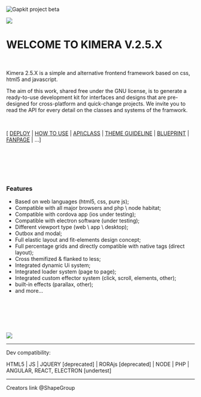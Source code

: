 ![Gapkit project beta](https://github.com/ShapeGroup/kimera-frontend-framework/projects)


![](https://i.imgur.com/IwSA4lm.jpg)

# WELCOME TO KIMERA V.2.5.X

&nbsp;

Kimera 2.5.X is a simple and alternative frontend framework based on css, html5 and javascript.

The aim of this work, shared free under the GNU license, is to generate a ready-to-use development kit for interfaces and designs that are pre-designed for cross-platform and quick-change projects.
We invite you to read the API for every detail on the classes and systems of the framwork.

&nbsp;

[ [DEPLOY]() | [HOW TO USE](https://github.com/ShapeGroup/kimera-frontend-framework/wiki/INSTALL-%5C-BASIC-VIEWS) | [API\CLASS](https://github.com/ShapeGroup/kimera-frontend-framework/wiki/WIKI-ZONE) | [THEME GUIDELINE]() | [BLUEPRINT]() | [FANPAGE](https://www.facebook.com/KimeraFramework/) | ...]


&nbsp;
---
&nbsp;

### Features

- Based on web languages (html5, css, pure js);
- Compatible with all major browsers and php \ node habitat;
- Compatible with cordova app (ios under testing);
- Compatible with electron software (under testing);
- Different viewport type (web \ app \ desktop);
- Outbox and modal;
- Full elastic layout and fit-elements design concept;
- Full percentage grids and directly compatible with native tags (direct layout);
- Cross themifized & flanked to less;
- Integrated dynamic Ui system;
- Integrated loader system (page to page);
- Integrated custom effector system (click, scroll, elements, other);
- built-in effects (parallax, other);
- and more...


&nbsp;
---


&nbsp;

![](https://i.imgur.com/6zYNu2n.png)

---


Dev compatibility:

HTML5 | JS | JQUERY [deprecated] | RORAjs [deprecated] | NODE | PHP | ANGULAR, REACT, ELECTRON [undertest]


---

Creators link @ShapeGroup
